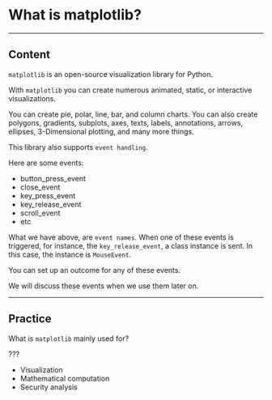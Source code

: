 ﻿---
author: Stefan-Stojanovic

type: normal

category: how to

---

# What is matplotlib?

---
## Content

`matplotlib` is an open-source visualization library for Python.

With `matplotlib` you can create numerous animated, static, or interactive visualizations.

You can create pie, polar, line, bar, and column charts. You can also create polygons, gradients, subplots, axes, texts, labels, annotations, arrows, ellipses, 3-Dimensional plotting, and many more things.

This library also supports `event handling`.

Here are some events:
- button_press_event
- close_event
- key_press_event
- key_release_event
- scroll_event
- etc

What we have above, are `event names`. When one of these events is triggered, for instance, the `key_release_event`, a class instance is sent. In this case, the instance is `MouseEvent`.

You can set up an outcome for any of these events.

We will discuss these events when we use them later on.

---
## Practice

What is `matplotlib` mainly used for?

??? 

- Visualization
- Mathematical computation
- Security analysis